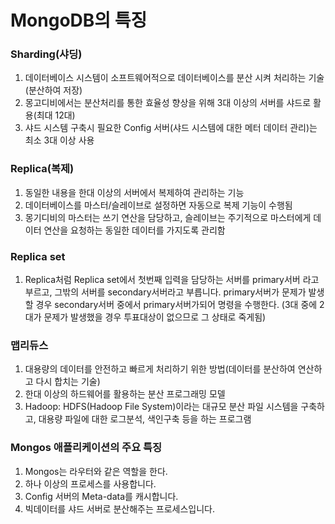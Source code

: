 # MongoDB의 특징

### Sharding(샤딩)
 1. 데이터베이스 시스템이 소프트웨어적으로 데이터베이스를 분산 시켜 처리하는 기술(분산하여 저장)
 2. 몽고디비에서는 분산처리를 통한 효율성 향상을 위해 3대 이상의 서버를 샤드로 활용(최대 12대)
 3. 샤드 시스템 구축시 필요한 Config 서버(샤드 시스템에 대한 메터 데이터 관리)는 최소 3대 이상 사용

### Replica(복제)
 1. 동일한 내용을 한대 이상의 서버에서 복제하여 관리하는 기능
 2. 데이터베이스를 마스터/슬레이브로 설정하면 자동으로 복제 기능이 수행됨
 3. 몽기디비의 마스터는 쓰기 연산을 담당하고, 슬레이브는 주기적으로 마스터에게 데이터 연산을 요청하는 동일한 데이터를 가지도록 관리함

### Replica set
 1. Replica처럼 Replica set에서 첫번째 입력을 담당하는 서버를 primary서버 라고 부르고, 그밖의 서버를 secondary서버라고 부릅니다. primary서버가 문제가 발생할 경우 secondary서버 중에서 primary서버가되어 명령을 수행한다. (3대 중에 2대가 문제가 발생했을 경우 투표대상이 없으므로 그 상태로 죽게됨)

### 맵리듀스
 1. 대용량의 데이터를 안전하고 빠르게 처리하기 위한 방법(데이터를 분산하여 연산하고 다시 합치는 기술)
 2. 한대 이상의 하드웨어를 활용하는 분산 프로그래밍 모델
 3. Hadoop: HDFS(Hadoop File System)이라는 대규모 분산 파일 시스템을 구축하고, 대용량 파일에 대한 로그분석, 색인구축 등을 하는 프로그램

### Mongos 애플리케이션의 주요 특징
 1. Mongos는 라우터와 같은 역할을 한다.
 2. 하나 이상의 프로세스를 사용합니다.
 3. Config 서버의 Meta-data를 캐시합니다.
 4. 빅데이터를 샤드 서버로 분산해주는 프로세스입니다.